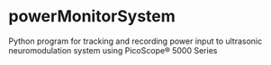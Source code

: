 # powerMonitorSystem
Python program for tracking and recording power input to ultrasonic neuromodulation system using PicoScope® 5000 Series
